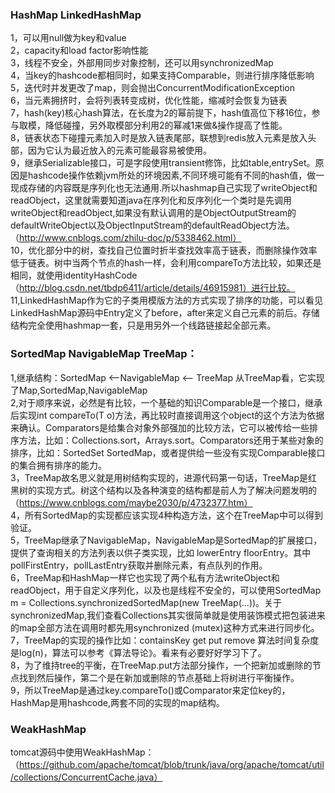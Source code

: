 ### HashMap LinkedHashMap
1，可以用null做为key和value  
2，capacity和load factor影响性能  
3，线程不安全，外部用同步对象控制，还可以用synchronizedMap  
4，当key的hashcode都相同时，如果支持Comparable，则进行排序降低影响  
5，迭代时并发更改了map，则会抛出ConcurrentModificationException  
6，当元素拥挤时，会将列表转变成树，优化性能，缩减时会恢复为链表  
7，hash(key)核心hash算法，在长度为2的幂前提下，hash值高位下移16位，参与取模，降低碰撞，另外取模部分利用2的幂减1来做&操作提高了性能。  
8，链表状态下碰撞元素加入时是放入链表尾部，联想到redis放入元素是放入头部，因为它认为最近放入的元素可能最容易被使用。  
9，继承Serializable接口，可是字段使用transient修饰，比如table,entrySet。原因是hashcode操作依赖jvm所处的环境因素,不同环境可能有不同的hash值，做一现成存储的内容既是序列化也无法通用.所以hashmap自己实现了writeObject和readObject，这里就需要知道java在序列化和反序列化一个类时是先调用writeObject和readObject,如果没有默认调用的是ObjectOutputStream的defaultWriteObject以及ObjectInputStream的defaultReadObject方法。
（http://www.cnblogs.com/zhilu-doc/p/5338462.html）  
10，优化部分中的树，查找自己位置时折半查找效率高于链表，而删除操作效率低于链表。树中当两个节点的hash一样，会利用compareTo方法比较，如果还是相同，就使用identityHashCode（http://blog.csdn.net/tbdp6411/article/details/46915981）进行比较。  
11,LinkedHashMap作为它的子类用模版方法的方式实现了排序的功能，可以看见LinkedHashMap源码中Entry定义了before，after来定义自己元素的前后。存储结构完全使用hashmap一套，只是用另外一个线路链接起全部元素。  

### SortedMap NavigableMap TreeMap：  
1,继承结构：SortedMap <—NavigableMap <— TreeMap 从TreeMap看，它实现了Map,SortedMap,NavigableMap  
2,对于顺序来说，必然是有比较，一个基础的知识Comparable是一个接口，继承后实现int compareTo(T o)方法，再比较时直接调用这个object的这个方法为依据来确认。Comparators是给集合对象外部强加的比较方法，它可以被传给一些排序方法，比如：Collections.sort，Arrays.sort。Comparators还用于某些对象的排序，比如：SortedSet SortedMap，或者提供给一些没有实现Comparable接口的集合拥有排序的能力。  
3，TreeMap故名思义就是用树结构实现的，进源代码第一句话，TreeMap是红黑树的实现方式。树这个结构以及各种演变的结构都是前人为了解决问题发明的（https://www.cnblogs.com/maybe2030/p/4732377.htm）  
4，所有SortedMap的实现都应该实现4种构造方法，这个在TreeMap中可以得到验证。  
5，TreeMap继承了NavigableMap，NavigableMap是SortedMap的扩展接口，提供了查询相关的方法列表以供子类实现，比如 lowerEntry floorEntry。其中pollFirstEntry，pollLastEntry获取并删除元素，有点队列的作用。  
6，TreeMap和HashMap一样它也实现了两个私有方法writeObject和readObject，用于自定义序列化，以及也是线程不安全的，可以使用SortedMap m = Collections.synchronizedSortedMap(new TreeMap(...))。关于synchronizedMap,我们查看Collections其实很简单就是使用装饰模式把包装进来的map全部方法在调用时都先用synchronized (mutex)这种方式来进行同步化。  
7，TreeMap的实现的操作比如：containsKey get put remove 算法时间复杂度是log(n)，算法可以参考《算法导论》。看来有必要好好学习下了。  
8，为了维持tree的平衡，在TreeMap.put方法部分操作，一个把新加或删除的节点找到然后操作，第二个是在新加或删除的节点基础上将树进行平衡操作。  
9，所以TreeMap是通过key.compareTo()或Comparator来定位key的，HashMap是用hashcode,两套不同的实现的map结构。

### WeakHashMap  
tomcat源码中使用WeakHashMap：（https://github.com/apache/tomcat/blob/trunk/java/org/apache/tomcat/util/collections/ConcurrentCache.java）
